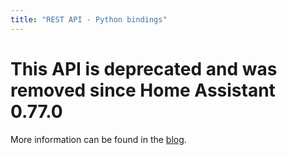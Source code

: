 ```yaml
---
title: "REST API - Python bindings"
---
```


# This API is deprecated and was removed since Home Assistant 0.77.0

More information can be found in the [blog](../../../blog/2018/08/13/deprecating-remote-package.html).
